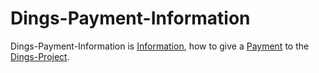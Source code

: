 # Dings-Payment-Information

Dings-Payment-Information is [Information](60007.md), how to give a [Payment](404.md) to the [Dings-Project](300000006.md).
